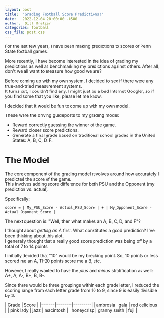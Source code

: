 ```yaml
---
layout: post
title:  "Grading Football Score Predictions!"
date:   2022-12-04 20:00:00 -0500
author:  Bill Kratzer
categories: football
css_file: post.css
---
```


For the last few years, I have been making predictions to scores of Penn State football games.  

More recently, I have become interested in the idea of grading my predictions as well as benchmarking my predictions against others. 
After all, don't we all want to measure how good we are?

Before coming up with my own system, I decided to see if there were any true-and-tried measurement systems.  
It turns out, I couldn't find any.   I might just be a bad Internet Googler, so if you find some that you like, please let me know.

I decided that it would be fun to come up with my own model.

These were the driving guideposts to my grading model:

+ Reward correctly guessing the winner of the game.
+ Reward closer score predictions.
+ Generate a final grade based on traditional school grades in the United States: A, B, C, D, F.   

# The Model

The core component of the grading model revolves around how accurately I predicted the score of the game.  
This involves adding score difference for both PSU and the Opponent (my prediction vs. actual).

Specifically:

`score = | My_PSU_Score - Actual_PSU_Score | + | My_Opponent_Score - Actual_Opponent_Score |`

The next question is: "Well, then what makes an A, B, C, D, and F"?

I thought about *getting an A* first.  What constitutes a good prediction?   I've been thinking about this alot.  
I generally thought that a really good score prediction was being off by a total of 7 to 14 points.  

I initially decided that "10" would be my breaking point.   So, 10 points or less scored me an A, 11-20 points score me a B, etc.

However, I really wanted to have the *plus* and *minus* stratification as well:  A+, A, A-, B+, B, B-.

Since there would be three groupings within each grade letter, I reduced the scoring range from each letter grade from 10 to 9, since 9 is easily divisible by 3.

| Grade | Score |
|-------|--------|---------|
| ambrosia | gala | red delicious |
| pink lady | jazz | macintosh |
| honeycrisp | granny smith | fuji | 